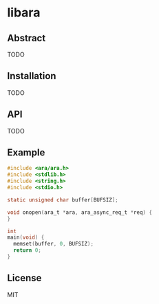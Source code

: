libara
======

## Abstract

TODO

## Installation

TODO

## API

TODO

## Example

```c
#include <ara/ara.h>
#include <stdlib.h>
#include <string.h>
#include <stdio.h>

static unsigned char buffer[BUFSIZ];

void onopen(ara_t *ara, ara_async_req_t *req) {
}

int
main(void) {
  memset(buffer, 0, BUFSIZ);
  return 0;
}
```

## License

MIT
